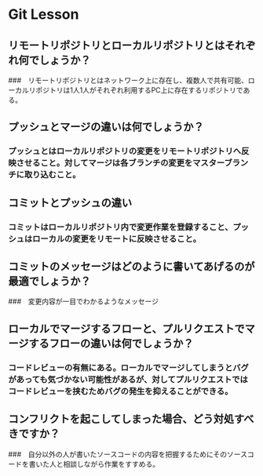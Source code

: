 # Git Lesson


## リモートリポジトリとローカルリポジトリとはそれぞれ何でしょうか？

###　リモートリポジトリとはネットワーク上に存在し、複数人で共有可能、ローカルリポジトリは1人1人がそれぞれ利用するPC上に存在するリポジトリである。


## プッシュとマージの違いは何でしょうか？

### プッシュとはローカルリポジトリの変更をリモートリポジトリへ反映させること。対してマージは各ブランチの変更をマスターブランチに取り込むこと。



## コミットとプッシュの違い　
### コミットはローカルリポジトリ内で変更作業を登録すること、プッシュはローカルの変更をリモートに反映させること。



## コミットのメッセージはどのように書いてあげるのが最適でしょうか？
###　変更内容が一目でわかるようなメッセージ



## ローカルでマージするフローと、プルリクエストでマージするフローの違いは何でしょうか？
### コードレビューの有無にある。ローカルでマージしてしまうとバグがあっても気づかない可能性があるが、対してプルリクエストではコードレビューを挟むためバグの発生を抑えることができる。


## コンフリクトを起こしてしまった場合、どう対処すべきですか？

###　自分以外の人が書いたソースコードの内容を把握するためにそのソースコードを書いた人と相談しながら作業をすすめる。